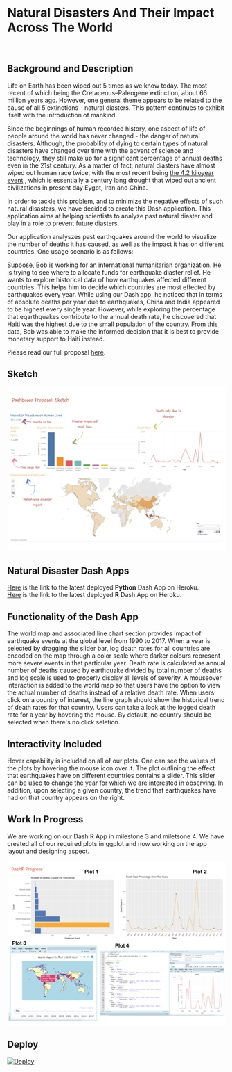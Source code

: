 # Natural Disasters And Their Impact Across The World
<br>

## Background and Description

Life on Earth has been wiped out 5 times as we know today. The most recent of which being the Cretaceous–Paleogene extinction, about 66 million years ago. However, one general theme appears to be related to the cause of all 5 extinctions - natural diasters. This pattern continues to exhibit itself with the introduction of mankind.

Since the beginnings of human recorded history, one aspect of life of people around the world has never changed - the danger of natural disasters. Although, the probability of dying to certain types of natural disasters have changed over time with the advent of science and technology, they still make up for a significant percentage of annual deaths even in the 21st century. As a matter of fact, natural diasters have almost wiped out human race twice, with the most recent being [the 4.2 kiloyear event](https://en.wikipedia.org/wiki/4.2_kiloyear_event) , which is essentially a century long drought that wiped out ancient civilizations in present day Eygpt, Iran and China.

In order to tackle this problem, and to minimize the negative effects of such natural disasters, we have decided to create this Dash application. This application aims at helping scientists to analyze past natural diaster and play in a role to prevent future diasters. 

Our application analyszes past earthquakes around the world to visualize the number of deaths it has caused, as well as the impact it has on different countries. One usage scenario is as follows:

Suppose, Bob is working for an international humanitarian organization. He is trying to see where to allocate funds for earthquake diaster relief. He wants to explore historical data of how earthquakes affected different countries. This helps him to decide which countries are most effected by earthquakes every year. While using our Dash app, he noticed that in terms of absolute deaths per year due to earthquakes, China and India appeared to be highest every single year. However, while exploring the percentage that eqarthquakes contribute to the annual death rate, he discovered that Haiti was the highest due to the small population of the country. From this data, Bob was able to make the informed decision that it is best to provide monetary support to Haiti instead. 

Please read our full proposal [here](https://github.com/UBC-MDS/DSCI_532_group_201_milestone3_4_natural_disaster/blob/master/proposal.md).



## Sketch
<html>
  <img src = "imgs/sketch_v1.png" />
<html>

## Natural Disaster Dash Apps
[Here](https://natural-disaster-submission.herokuapp.com) is the link to the latest deployed **Python** Dash App on Heroku.<br>
[Here](https://natural-disaster-rdash.herokuapp.com) is the link to the latest deployed **R** Dash App on Heroku.

## Functionality of the Dash App

The world map and associated line chart section provides impact of earthquake events at the global level from 1990 to 2017. When a year is selected by dragging the slider bar, log death rates for all countries are encoded on the map through a color scale where darker colours represent more severe events in that particular year. Death rate is calculated as annual number of deaths caused by earthquake divided by total number of deaths and log scale is used to properly display all levels of severity. A mouseover interaction is added to the world map so that users have the option to view the actual number of deaths instead of a relative death rate. When users click on a country of interest, the line graph should show the historical trend of death rates for that country. Users can take a look at the logged death rate for a year by hovering the mouse. By default, no country should be selected when there's no click seletion.

## Interactivity Included

Hover capability is included on all of our plots. One can see the values of the plots by hovering the mouse icon over it. The plot outlining the effect that earthquakes have on different countries contains a slider. This slider can be used to change the year for which we are interested in observing. In addition, upon selecting a given country, the trend that earthquakes have had on that country appears on the right.

## Work In Progress

We are working on our Dash R App in milestone 3 and miletsone 4. We have created all of our required plots in ggplot and now working on the app layout and designing aspect.

<html>
  <img src = "imgs/DashR-progress.png" />
<html>


## Deploy
[![Deploy](https://www.herokucdn.com/deploy/button.svg)](https://heroku.com/deploy)
